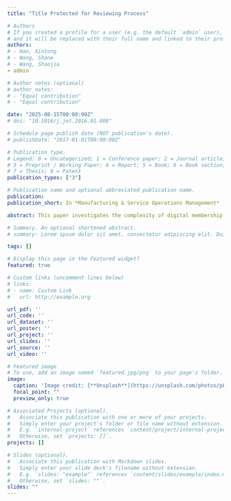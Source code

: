 ```yaml
---
title: "Title Protected for Reviewing Process"

# Authors
# If you created a profile for a user (e.g. the default `admin` user), write the username (folder name) here
# and it will be replaced with their full name and linked to their profile.
authors:
# - Han, Xintong
# - Wang, Shane
# - Wang, Shaojia
- admin

# Author notes (optional)
# author_notes:
# - "Equal contribution"
# - "Equal contribution"

date: "2025-08-15T00:00:00Z"
# doi: "10.1016/j.jet.2016.01.008"

# Schedule page publish date (NOT publication's date).
# publishDate: "2017-01-01T00:00:00Z"

# Publication type.
# Legend: 0 = Uncategorized; 1 = Conference paper; 2 = Journal article;
# 3 = Preprint / Working Paper; 4 = Report; 5 = Book; 6 = Book section;
# 7 = Thesis; 8 = Patent
publication_types: ["3"]

# Publication name and optional abbreviated publication name.
publication: 
publication_short: In *Manufacturing & Service Operations Management* (Under Review) 

abstract: This paper investigates the complexity of digital membership renewal. Using a rich dataset from a Chinese creator platform, we study the interplay of price changes and peer decisions within referral networks and their joint effects on a focal user’s decision to renew the digital content membership. Our study reveals several key findings. First, through regression modeling, we quantify the price elasticity and uncover a positive correlation between a user’s likelihood to renew and both the renewal decisions of the referrer and the number of referees. Second, we study the snowballing effects of price changes throughout the network. A key advantage of our structural model is that it allows the referral network to be endogenously determined by users’ consideration and prediction of the renewal decisions of both upstream referrers and downstream referees. The results show that targeted referrer discounts are more effective than either uniform discounts or targeted referrer discounts. Such business strategies would efficiently improve renewal rates while avoiding potential revenue losses. Finally, further evidence sheds light on how different network structures affect overall renewal rates, suggesting that networks characterized by high levels of connectivity but low levels of centrality are more conducive to maintaining customer loyalty.

# Summary. An optional shortened abstract.
# summary: Lorem ipsum dolor sit amet, consectetur adipiscing elit. Duis posuere tellus ac convallis placerat. Proin tincidunt magna sed ex sollicitudin condimentum.

tags: []

# Display this page in the Featured widget?
featured: true

# Custom links (uncomment lines below)
# links:
# - name: Custom Link
#   url: http://example.org

url_pdf: ''
url_code: ''
url_dataset: ''
url_poster: ''
url_project: ''
url_slides: ''
url_source: ''
url_video: ''

# Featured image
# To use, add an image named `featured.jpg/png` to your page's folder.
image:
  caption: 'Image credit: [**Unsplash**](https://unsplash.com/photos/pLCdAaMFLTE)'
  focal_point: ""
  preview_only: true

# Associated Projects (optional).
#   Associate this publication with one or more of your projects.
#   Simply enter your project's folder or file name without extension.
#   E.g. `internal-project` references `content/project/internal-project/index.md`.
#   Otherwise, set `projects: []`.
projects: []

# Slides (optional).
#   Associate this publication with Markdown slides.
#   Simply enter your slide deck's filename without extension.
#   E.g. `slides: "example"` references `content/slides/example/index.md`.
#   Otherwise, set `slides: ""`.
slides: ""
---
```

